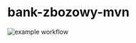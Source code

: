 # bank-zbozowy-mvn
![example workflow](https://github.com/Surarura/bank-zbozowy-mvn/actions/workflows/ci.yml/badge.svg)
